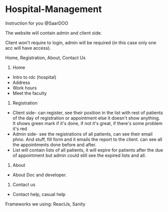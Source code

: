 # Hospital-Management

Instruction for you @SaarDOO

The website will contain admin and client side.

Client won't require to login, admin will be required (in this case only one acc will have access).

Home, Registration, About, Contact Us

1. Home
- Intro to rdc (hospital)
- Address
- Work hours
- Meet the faculty
1. Registration
- Client side- can register, see their position in the list with rest of patients of the day of registration or appointment else it doesn't show anything. It shows green mark if it's done, if not it's great, if there's some problem it's red
- Admin side- see the registrations of all patients, can see their email phno. And stuff, fill form and it emails the report to the client. can see all the appointments done before and after.
- List will contain lists of all patients, it will expire for patients after the due of appointment but admin could still see the expired lists and all.
1. About
- About Doc and developer.
1. Contact us
- Contact help, casual help 


Frameworks we using: ReactJs, Sanity
